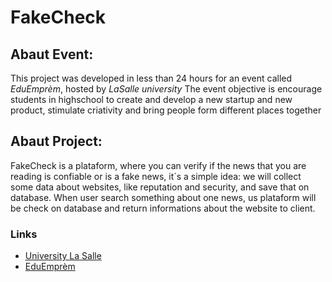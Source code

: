 # FakeCheck

## Abaut Event:
This project was developed in less than 24 hours for an event called *EduEmprèm*, hosted by *LaSalle university*
The event objective is encourage students in highschool to create and develop a new startup and new product, stimulate criativity and bring people form different places together

## Abaut Project:
FakeCheck is a plataform, where you can verify if the news that you are reading is confiable or is a fake news, it´s a simple idea:
we will collect some data about websites, like reputation and security, and save that on database. When user search something about one news, us plataform will be check on database and return informations about the website to client.

### Links

- <a href="https://www.unilasalle.edu.br/canoas">University La Salle</a>
- <a href="https://sites.google.com/lasalle.org.br/eduempren/">EduEmprèm</a>
